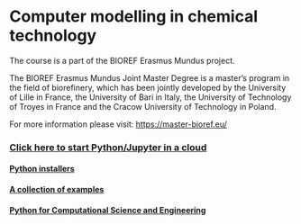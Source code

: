 # Computer modelling in chemical technology
The course is a part of the BIOREF Erasmus Mundus project.


The BIOREF Erasmus Mundus Joint Master Degree is a master’s program in the field of biorefinery, which has been jointly developed by the University of Lille in France, the University of Bari in Italy, the University of Technology of Troyes in France and the Cracow University of Technology in Poland. 

For more information please visit: https://master-bioref.eu/

###  [Click here to start Python/Jupyter in a cloud](http://mybinder.org/v2/gh/sbednarz/bioref-2022-computer-modelling/main)


#### [Python installers](https://www.anaconda.com/products/distribution)
#### [A collection of examples](https://github.com/sbednarz/modeling)
#### [Python for Computational Science and Engineering](https://fangohr.github.io/introduction-to-python-for-computational-science-and-engineering/)
